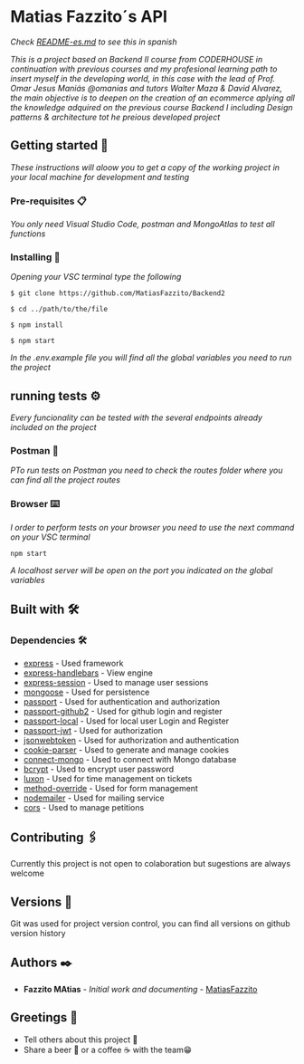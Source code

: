 # Matias Fazzito´s API

_Check [README-es.md](https://github.com/MatiasFazzito/Backend2/blob/main/README.md) to see this in spanish_

_This is a project based on Backend II course from CODERHOUSE in continuation with previous courses and my profesional learning path to insert myself in the developing world, in this case with the lead of Prof. Omar Jesus Maniás @omanias and tutors Walter Maza & David Alvarez, the main objective is to deepen on the creation of an ecommerce aplying all the knowledge adquired on the previous course Backend I including Design patterns & architecture tot he preious developed project_

## Getting started 🚀

_These instructions will aloow you to get a copy of the working project in your local machine for development and testing_


### Pre-requisites 📋

_You only need Visual Studio Code, postman and MongoAtlas to test all functions_

### Installing 🔧

_Opening your VSC terminal type the following_

```
$ git clone https://github.com/MatiasFazzito/Backend2
```

```
$ cd ../path/to/the/file
```

```
$ npm install
```

```
$ npm start
```

_In the .env.example file you will find all the global variables you need to run the project_

## running tests ⚙️

_Every funcionality can be tested with the several endpoints already included on the project_

### Postman 🔩

_PTo run tests on Postman you need to check the routes folder where you can find all the project routes_

### Browser ⌨️

_I order to perform tests on your browser you need to use the next command on your VSC terminal_

```
npm start
```

_A localhost server will be open on the port you indicated on the global variables_

## Built with 🛠️

### Dependencies 🛠️

* [express](https://expressjs.com/es/) - Used framework
* [express-handlebars](https://www.npmjs.com/package/express-handlebars) - View engine
* [express-session](https://expressjs.com/en/resources/middleware/session.html) - Used to manage user sessions
* [mongoose](https://mongoosejs.com/) - Used for persistence
* [passport](https://www.passportjs.org/) - Used for authentication and authorization
* [passport-github2](https://www.passportjs.org/packages/passport-github2/) - Used for github login and register
* [passport-local](https://www.passportjs.org/packages/passport-local/) - Used for local user Login and Register
* [passport-jwt](https://www.passportjs.org/packages/passport-jwt/) - Used for authorization
* [jsonwebtoken](https://www.npmjs.com/package/jsonwebtoken) - Used for authorization and authentication
* [cookie-parser](https://www.npmjs.com/package/cookie-parser) - Used to generate and manage cookies
* [connect-mongo](https://www.mongodb.com/es) - Used to connect with Mongo database
* [bcrypt](https://www.npmjs.com/package/bcrypt) - Used to encrypt user password
* [luxon](https://www.npmjs.com/package/luxon) - Used for time management on tickets
* [method-override](https://www.npmjs.com/package/method-override) - Used for form management
* [nodemailer](https://www.nodemailer.com/) - Used for mailing service
* [cors](https://www.npmjs.com/package/cors) - Used to manage petitions


## Contributing 🖇️

Currently this project is not open to colaboration but sugestions are always welcome

## Versions 📌

Git was used for project version control, you can find all versions on github version history

## Authors ✒️

* **Fazzito MAtias** - *Initial work and documenting* - [MatiasFazzito](https://github.com/MatiasFazzito)


## Greetings 🎁

* Tell others about this project 📢
* Share a beer 🍺 or a coffee ☕ with the team😁